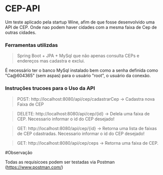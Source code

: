 # CEP-API

Um teste aplicado pela startup Wine, afim de que fosse desenvolvido uma API de CEP. Onde nao podem haver cidades com a mesma faixa de Cep de outras cidades.

### Ferramentas utilizdas

> Spring Boot + JPA + MySql que não apenas consulta CEPs e endereços mas cadastra e exclui.

É necessário ter o banco MySql instalado bem como a senha definida como "Ca@604365" (sem aspas) para o usuário "root", o usuário da conexão.

### Instruções  trucoes para o Uso da API

> POST: http://localhost:8080/api/cep/cadastrarCep -> Cadastra nova Faixa de CEP

> DELETE: http://localhost:8080/api/cep/{id} -> Delela uma faixa de CEP. Necessario informar o id do CEP desejado!

> GET: http://localhost:8080/api/cep/{id} -> Retorna uma lista de faixas de CEP cdastradas. Necessario informar o id do CEP desejado!

> GET: http://localhost:8080/api/cep/ceps -> Retorna uma faixa de CEP.

#Observação

Todas as requisicoes podem ser testadas via Postman (https://www.postman.com/)
